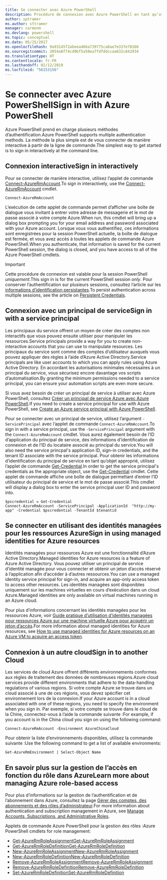 ```yaml
---
title: Se connecter avec Azure PowerShell
description: Procédure de connexion avec Azure PowerShell en tant qu’utilisateur, en tant que principal de service, ou avec des identités managées pour les ressources Azure.
author: sptramer
ms.author: sttramer
manager: carmonm
ms.devlang: powershell
ms.topic: conceptual
ms.date: 05/15/2017
ms.openlocfilehash: 9a93145f2abeea466a739775ca8ae7e337e78166
ms.sourcegitcommit: 2054a8f74cd9bf5a50ea7fdfddccaa632c842934
ms.translationtype: HT
ms.contentlocale: fr-FR
ms.lasthandoff: 02/12/2019
ms.locfileid: "56153156"
---
```

# <a name="sign-in-with-azure-powershell"></a><span data-ttu-id="ee8e7-103">Se connecter avec Azure PowerShell</span><span class="sxs-lookup"><span data-stu-id="ee8e7-103">Sign in with Azure PowerShell</span></span>

<span data-ttu-id="ee8e7-104">Azure PowerShell prend en charge plusieurs méthodes d’authentification.</span><span class="sxs-lookup"><span data-stu-id="ee8e7-104">Azure PowerShell supports multiple authentication methods.</span></span> <span data-ttu-id="ee8e7-105">La méthode la plus simple est de vous connecter de manière interactive à partir de la ligne de commande.</span><span class="sxs-lookup"><span data-stu-id="ee8e7-105">The simplest way to get started is to sign in interactively at the command line.</span></span>

## <a name="sign-in-interactively"></a><span data-ttu-id="ee8e7-106">Connexion interactive</span><span class="sxs-lookup"><span data-stu-id="ee8e7-106">Sign in interactively</span></span>

<span data-ttu-id="ee8e7-107">Pour se connecter de manière interactive, utilisez l’applet de commande [Connect-AzureRmAccount](/powershell/module/azurerm.profile/connect-azurermaccount).</span><span class="sxs-lookup"><span data-stu-id="ee8e7-107">To sign in interactively, use the [Connect-AzureRmAccount](/powershell/module/azurerm.profile/connect-azurermaccount) cmdlet.</span></span>

```azurepowershell-interactive
Connect-AzureRmAccount
```

<span data-ttu-id="ee8e7-108">L’exécution de cette applet de commande permet d’afficher une boîte de dialogue vous invitant à entrer votre adresse de messagerie et le mot de passe associé à votre compte Azure.</span><span class="sxs-lookup"><span data-stu-id="ee8e7-108">When run, this cmdlet will bring up a dialog box prompting you for your email address and password associated with your Azure account.</span></span> <span data-ttu-id="ee8e7-109">Lorsque vous vous authentifiez, ces informations sont enregistrées pour la session PowerShell actuelle, la boîte de dialogue est fermée, et vous avez accès à toutes les applets de commande Azure PowerShell.</span><span class="sxs-lookup"><span data-stu-id="ee8e7-109">When you authenticate, that information is saved for the current PowerShell session, the dialog is closed, and you have access to all of the Azure PowerShell cmdlets.</span></span>

> [!IMPORTANT]
> <span data-ttu-id="ee8e7-110">Cette procédure de connexion est valable pour la session PowerShell _uniquement_.</span><span class="sxs-lookup"><span data-stu-id="ee8e7-110">This sign in is for the current PowerShell session _only_.</span></span> <span data-ttu-id="ee8e7-111">Pour conserver l’authentification sur plusieurs sessions, consultez l’article sur les [informations d’identification persistantes](context-persistence.md).</span><span class="sxs-lookup"><span data-stu-id="ee8e7-111">To persist authentication across multiple sessions, see the article on [Persistent Credentials](context-persistence.md).</span></span>

## <a name="sign-in-with-a-service-principal"></a><span data-ttu-id="ee8e7-112">Connexion avec un principal de service</span><span class="sxs-lookup"><span data-stu-id="ee8e7-112">Sign in with a service principal</span></span>

<span data-ttu-id="ee8e7-113">Les principaux du service offrent un moyen de créer des comptes non interactifs que vous pouvez ensuite utiliser pour manipuler les ressources.</span><span class="sxs-lookup"><span data-stu-id="ee8e7-113">Service principals provide a way for you to create non-interactive accounts that you can use to manipulate resources.</span></span> <span data-ttu-id="ee8e7-114">Les principaux du service sont comme des comptes d’utilisateur auxquels vous pouvez appliquer des règles à l’aide d’Azure Active Directory.</span><span class="sxs-lookup"><span data-stu-id="ee8e7-114">Service principals are like user accounts to which you can apply rules using Azure Active Directory.</span></span> <span data-ttu-id="ee8e7-115">En accordant les autorisations minimales nécessaires à un principal du service, vous sécurisez encore davantage vos scripts d’automatisation.</span><span class="sxs-lookup"><span data-stu-id="ee8e7-115">By granting the minimum permissions needed to a service principal, you can ensure your automation scripts are even more secure.</span></span>

<span data-ttu-id="ee8e7-116">Si vous avez besoin de créer un principal de service à utiliser avec Azure PowerShell, consultez [Créer un principal de service Azure avec Azure PowerShell](create-azure-service-principal-azureps.md).</span><span class="sxs-lookup"><span data-stu-id="ee8e7-116">If you need to create a service principal for use with Azure PowerShell, see [Create an Azure service principal with Azure PowerShell](create-azure-service-principal-azureps.md).</span></span>

<span data-ttu-id="ee8e7-117">Pour se connecter avec un principal de service, utilisez l’argument `-ServicePrincipal` avec l’applet de commande `Connect-AzureRmAccount`.</span><span class="sxs-lookup"><span data-stu-id="ee8e7-117">To sign in with a service principal, use the `-ServicePrincipal` argument with the `Connect-AzureRmAccount` cmdlet.</span></span> <span data-ttu-id="ee8e7-118">Vous aurez également besoin de l’ID d’application du principal de service, des informations d’identification de connexion et de l’ID du locataire associé au principal du service.</span><span class="sxs-lookup"><span data-stu-id="ee8e7-118">You will also need the service princpal's application ID, sign-in credentials, and the tenant ID associate with the service principal.</span></span> <span data-ttu-id="ee8e7-119">Pour obtenir les informations d’identification du principal de service en tant qu’objet approprié, utilisez l’applet de commande [Get-Credential](/powershell/module/microsoft.powershell.security/get-credential).</span><span class="sxs-lookup"><span data-stu-id="ee8e7-119">In order to get the service principal's credentials as the appropriate object, use the [Get-Credential](/powershell/module/microsoft.powershell.security/get-credential) cmdlet.</span></span> <span data-ttu-id="ee8e7-120">Cette applet de commande affiche une boîte de dialogue permettant d’entrer l’ID utilisateur du principal de service et le mot de passe associé.</span><span class="sxs-lookup"><span data-stu-id="ee8e7-120">This cmdlet will display a dialog box to enter the service principal user ID and password into.</span></span>

```azurepowershell-interactive
$pscredential = Get-Credential
Connect-AzureRmAccount -ServicePrincipal -ApplicationId  "http://my-app" -Credential $pscredential -TenantId $tenantid
```

## <a name="sign-in-using-managed-identities-for-azure-resources"></a><span data-ttu-id="ee8e7-121">Se connecter en utilisant des identités managées pour les ressources Azure</span><span class="sxs-lookup"><span data-stu-id="ee8e7-121">Sign in using managed identities for Azure resources</span></span>

<span data-ttu-id="ee8e7-122">Identités managées pour ressources Azure est une fonctionnalité d’Azure Active Directory.</span><span class="sxs-lookup"><span data-stu-id="ee8e7-122">Managed identities for Azure resources is a feature of Azure Active Directory.</span></span> <span data-ttu-id="ee8e7-123">Vous pouvez utiliser un principal de service d’identité managée pour vous connecter et obtenir un jeton d’accès réservé à l’application afin d’accéder à d’autres ressources.</span><span class="sxs-lookup"><span data-stu-id="ee8e7-123">You can use a managed identity service principal for sign-in, and acquire an app-only access token to access other resources.</span></span> <span data-ttu-id="ee8e7-124">Les identités managées sont disponibles uniquement sur les machines virtuelles en cours d’exécution dans un cloud Azure.</span><span class="sxs-lookup"><span data-stu-id="ee8e7-124">Managed identities are only available on virtual machines running in an Azure cloud.</span></span>

<span data-ttu-id="ee8e7-125">Pour plus d’informations concernant les identités managées pour les ressources Azure, voir [Guide pratique d’utilisation d’identités managées pour ressources Azure sur une machine virtuelle Azure pour acquérir un jeton d’accès](/azure/active-directory/managed-identities-azure-resources/how-to-use-vm-token).</span><span class="sxs-lookup"><span data-stu-id="ee8e7-125">For more information about managed identities for Azure resources, see [How to use managed identities for Azure resources on an Azure VM to acquire an access token](/azure/active-directory/managed-identities-azure-resources/how-to-use-vm-token).</span></span>

## <a name="sign-in-to-another-cloud"></a><span data-ttu-id="ee8e7-126">Connexion à un autre cloud</span><span class="sxs-lookup"><span data-stu-id="ee8e7-126">Sign in to another Cloud</span></span>

<span data-ttu-id="ee8e7-127">Les services de cloud Azure offrent différents environnements conformes aux règles de traitement des données de nombreuses régions.</span><span class="sxs-lookup"><span data-stu-id="ee8e7-127">Azure cloud services provide different environments that adhere to the data-handling regulations of various regions.</span></span> <span data-ttu-id="ee8e7-128">Si votre compte Azure se trouve dans un cloud associé à une de ces régions, vous devez spécifier cet environnement lors de la connexion.</span><span class="sxs-lookup"><span data-stu-id="ee8e7-128">If your Azure account is in a cloud associated with one of these regions, you need to specify the environment when you sign in.</span></span> <span data-ttu-id="ee8e7-129">Par exemple, si votre compte se trouve dans le cloud de la Chine, connectez-vous à l’aide la commande suivante :</span><span class="sxs-lookup"><span data-stu-id="ee8e7-129">For example, if you account is in the China cloud you sign on using the following command:</span></span>

```azurepowershell-interactive
Connect-AzureRmAccount -Environment AzureChinaCloud
```

<span data-ttu-id="ee8e7-130">Pour obtenir la liste d’environnements disponibles, utilisez la commande suivante :</span><span class="sxs-lookup"><span data-stu-id="ee8e7-130">Use the following command to get a list of available environments:</span></span>

```azurepowershell-interactive
Get-AzureRmEnvironment | Select-Object Name
```

## <a name="learn-more-about-managing-azure-role-based-access"></a><span data-ttu-id="ee8e7-131">En savoir plus sur la gestion de l’accès en fonction du rôle dans Azure</span><span class="sxs-lookup"><span data-stu-id="ee8e7-131">Learn more about managing Azure role-based access</span></span>

<span data-ttu-id="ee8e7-132">Pour plus d’informations sur la gestion de l’authentification et de l’abonnement dans Azure, consultez la page [Gérer des comptes, des abonnements et des rôles d’administrateur](/azure/active-directory/role-based-access-control-configure).</span><span class="sxs-lookup"><span data-stu-id="ee8e7-132">For more information about authentication and subscription management in Azure, see [Manage Accounts, Subscriptions, and Administrative Roles](/azure/active-directory/role-based-access-control-configure).</span></span>

<span data-ttu-id="ee8e7-133">Applets de commande Azure PowerShell pour la gestion des rôles :</span><span class="sxs-lookup"><span data-stu-id="ee8e7-133">Azure PowerShell cmdlets for role management:</span></span>

* [<span data-ttu-id="ee8e7-134">Get-AzureRmRoleAssignment</span><span class="sxs-lookup"><span data-stu-id="ee8e7-134">Get-AzureRmRoleAssignment</span></span>](/powershell/module/AzureRM.Resources/Get-AzureRmRoleAssignment)
* [<span data-ttu-id="ee8e7-135">Get-AzureRmRoleDefinition</span><span class="sxs-lookup"><span data-stu-id="ee8e7-135">Get-AzureRmRoleDefinition</span></span>](/powershell/module/AzureRM.Resources/Get-AzureRmRoleDefinition)
* [<span data-ttu-id="ee8e7-136">New-AzureRmRoleAssignment</span><span class="sxs-lookup"><span data-stu-id="ee8e7-136">New-AzureRmRoleAssignment</span></span>](/powershell/module/AzureRM.Resources/New-AzureRmRoleAssignment)
* [<span data-ttu-id="ee8e7-137">New-AzureRmRoleDefinition</span><span class="sxs-lookup"><span data-stu-id="ee8e7-137">New-AzureRmRoleDefinition</span></span>](/powershell/module/AzureRM.Resources/New-AzureRmRoleDefinition)
* [<span data-ttu-id="ee8e7-138">Remove-AzureRmRoleAssignment</span><span class="sxs-lookup"><span data-stu-id="ee8e7-138">Remove-AzureRmRoleAssignment</span></span>](/powershell/module/AzureRM.Resources/Remove-AzureRmRoleAssignment)
* [<span data-ttu-id="ee8e7-139">Remove-AzureRmRoleDefinition</span><span class="sxs-lookup"><span data-stu-id="ee8e7-139">Remove-AzureRmRoleDefinition</span></span>](/powershell/module/AzureRM.Resources/Remove-AzureRmRoleDefinition)
* [<span data-ttu-id="ee8e7-140">Set-AzureRmRoleDefinition</span><span class="sxs-lookup"><span data-stu-id="ee8e7-140">Set-AzureRmRoleDefinition</span></span>](/powershell/moduel/AzureRM.Resources/Set-AzureRmRoleDefinition)

